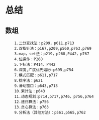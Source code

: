 # 总结
## 数组
        1.二分查找法：p209，p611,p713
        2.双指针法：p167,p209,p560,p763,p769
        3.map，set法：p219，p268,P442，p767
        4.位操作：P268
        5.下标法：P414，P442
        6.深度,广度优先遍历:p695,p754
        7.模式匹配：p611,p717
        8.排序法：p621
        9.滑动窗口：p643,p713
        10.累计法：p643
        11.动态规划:p714,p717,p746，p756,p764
        12.递归算法：p756
        13.贪心算法：p763
        9.分析法（其他方法）：p561,p565,p762